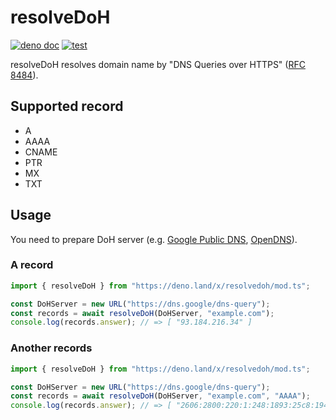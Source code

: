 # resolveDoH

[![deno doc](https://doc.deno.land/badge.svg)](https://doc.deno.land/https/deno.land%2Fx%2Fresolvedoh%2Fmod.ts)
[![test](https://github.com/heishi1HUMANITY/resolveDoH/actions/workflows/test.yml/badge.svg)](https://github.com/heishi1HUMANITY/resolveDoH/actions/workflows/test.yml)

resolveDoH resolves domain name by "DNS Queries over HTTPS"
([RFC 8484](https://www.rfc-editor.org/info/rfc8484)).

## Supported record

- A
- AAAA
- CNAME
- PTR
- MX
- TXT

## Usage

You need to prepare DoH server (e.g.
[Google Public DNS](https://dns.google/dns-query),
[OpenDNS](https://doh.opendns.com/dns-query)).

### A record

```typescript
import { resolveDoH } from "https://deno.land/x/resolvedoh/mod.ts";

const DoHServer = new URL("https://dns.google/dns-query");
const records = await resolveDoH(DoHServer, "example.com");
console.log(records.answer); // => [ "93.184.216.34" ]
```

### Another records

```typescript
import { resolveDoH } from "https://deno.land/x/resolvedoh/mod.ts";

const DoHServer = new URL("https://dns.google/dns-query");
const records = await resolveDoH(DoHServer, "example.com", "AAAA");
console.log(records.answer); // => [ "2606:2800:220:1:248:1893:25c8:1946" ]
```
